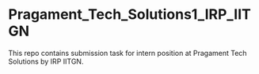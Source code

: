 # Pragament_Tech_Solutions1_IRP_IITGN

This repo contains submission task for intern position at Pragament Tech Solutions by IRP IITGN.

